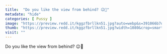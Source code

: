 ```yaml
---
title:  "Do you like the view from behind? 😉💖"
metadate: "hide"
categories: [ Pussy ]
image: "https://preview.redd.it/kggzfbrllkn51.jpg?auto=webp&s=391066b7d19462891dfb36dfdfdc57831e7128dc"
thumb: "https://preview.redd.it/kggzfbrllkn51.jpg?width=1080&crop=smart&auto=webp&s=2b170292837a732f38054d2881d87200e3cec28b"
visit: ""
---
```

Do you like the view from behind? 😉💖
